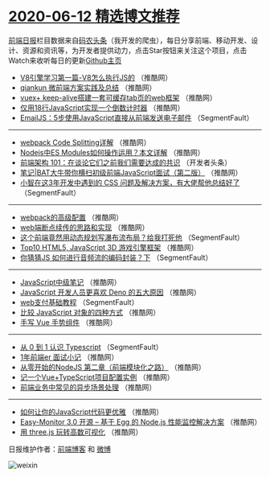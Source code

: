 # [2020-06-12 精选博文推荐](https://toutiao.qdkfweb.cn/date/2020/06/12)

[前端日报](https://qdkfweb.cn/c/news)栏目数据来自[码农头条](https://toutiao.qdkfweb.cn/)（我开发的爬虫），每日分享前端、移动开发、设计、资源和资讯等，为开发者提供动力，点击Star按钮来关注这个项目，点击Watch来收听每日的更新[Github主页](https://github.com/kujian/frontendDaily)
* [V8引擎学习第一篇-V8怎么执行JS的](https://toutiao.qdkfweb.cn/143417.html) （推酷网）
* [qiankun 微前端方案实践及总结](https://toutiao.qdkfweb.cn/143422.html) （推酷网）
* [vuex+ keep-alive搭建一套可缓存tab页的web框架](https://toutiao.qdkfweb.cn/143413.html) （推酷网）
* [仅用18行JavaScript实现一个倒数计时器](https://toutiao.qdkfweb.cn/143424.html) （推酷网）
* [EmailJS：5步使用JavaScript直接从前端发送电子邮件](https://toutiao.qdkfweb.cn/143402.html) （SegmentFault）

***
* [webpack Code Splitting详解](https://toutiao.qdkfweb.cn/143414.html) （推酷网）
* [Nodejs中ES Modules如何操作运用？本文详解](https://toutiao.qdkfweb.cn/143425.html) （推酷网）
* [前端架构 101：在谈论它们之前我们需要达成的共识](https://toutiao.qdkfweb.cn/143403.html) （开发者头条）
* [笔记|BAT大牛带你横扫初级前端JavaScript面试（第二版）](https://toutiao.qdkfweb.cn/143415.html) （推酷网）
* [小智在这3年开发中遇到的 CSS 问题及解决方案，有大佬帮他总结好了](https://toutiao.qdkfweb.cn/143445.html) （SegmentFault）

***
* [webpack的高级配置](https://toutiao.qdkfweb.cn/143405.html) （推酷网）
* [web端断点续传的思路和实现](https://toutiao.qdkfweb.cn/143416.html) （推酷网）
* [这个前端竟然用动态规划写瀑布流布局？给我打死他](https://toutiao.qdkfweb.cn/143446.html) （SegmentFault）
* [Top10 HTML5, JavaScript 3D 游戏引擎框架](https://toutiao.qdkfweb.cn/143406.html) （推酷网）
* [你猜猜JS 如何进行音频流的编码封装？下](https://toutiao.qdkfweb.cn/143447.html) （SegmentFault）

***
* [JavaScript中级笔记](https://toutiao.qdkfweb.cn/143407.html) （推酷网）
* [JavaScript 开发人员更喜欢 Deno 的五大原因](https://toutiao.qdkfweb.cn/143418.html) （推酷网）
* [web支付基础教程](https://toutiao.qdkfweb.cn/143448.html) （SegmentFault）
* [比较 JavaScript 对象的四种方式](https://toutiao.qdkfweb.cn/143408.html) （推酷网）
* [手写 Vue 手势组件](https://toutiao.qdkfweb.cn/143419.html) （推酷网）

***
* [从 0 到 1 认识 Typescript](https://toutiao.qdkfweb.cn/143449.html) （SegmentFault）
* [1年前端er 面试小记](https://toutiao.qdkfweb.cn/143409.html) （推酷网）
* [从零开始的NodeJS 第二章（前端模块化之路）](https://toutiao.qdkfweb.cn/143420.html) （推酷网）
* [记一个Vue+TypeScript项目配置实例](https://toutiao.qdkfweb.cn/143410.html) （推酷网）
* [前端业务中常见的异步场景处理](https://toutiao.qdkfweb.cn/143421.html) （推酷网）

***
* [如何让你的JavaScript代码更优雅](https://toutiao.qdkfweb.cn/143411.html) （推酷网）
* [Easy-Monitor 3.0 开源 &#8211; 基于 Egg 的 Node.js 性能监控解决方案](https://toutiao.qdkfweb.cn/143412.html) （推酷网）
* [用 three.js 玩转高数可视化](https://toutiao.qdkfweb.cn/143423.html) （推酷网）

日报维护作者：[前端博客](https://qdkfweb.cn/) 和 [微博](https://qdkfweb.cn/go/weibo)

![weixin](https://user-images.githubusercontent.com/3055447/38468989-651132ac-3b80-11e8-8e6b-15122322a9d7.png)